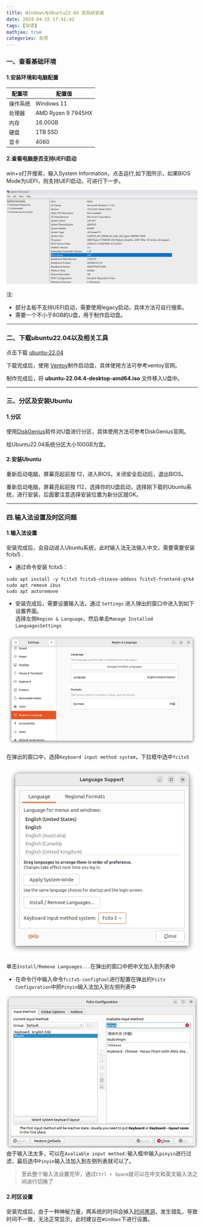 ```yaml
---
title: Windows与Ubuntu22.04 双系统安装
date: 2024-04-15 17:41:43
tags: [杂项]
mathjax: true
categories: 杂项
---
```


### 一、查看基础环境

#### 1.安装环境和电脑配置

| 配置项 | 配置值 |
| -------- | -------- |
| 操作系统 | Windows 11 |
| 处理器 | AMD Ryzen 9 7945HX |
| 内存 | 16.00GB |
| 硬盘 | 1TB SSD |
| 显卡 |  4060 |

#### 2.查看电脑是否支持UEFI启动
win+s打开搜索，输入System Information，点击运行,如下图所示，如果BIOS Mode为UEFI，则支持UEFI启动，可进行下一步。

![image_01](./Windows与Ubuntu22-04-双系统安装/image_01.png)

注:
- 部分主板不支持UEFI启动，需要使用legacy启动，具体方法可自行搜索。
- 需要一个不小于8GB的U盘，用于制作启动盘。

---

### 二、下载ubuntu22.04以及相关工具

点击下载 [ubuntu-22.04](https://mirrors.bfsu.edu.cn/ubuntu-releases/jammy/ubuntu-22.04.4-desktop-amd64.iso)

下载完成后，使用 [Ventoy](https://www.ventoy.net/cn/index.html)制作启动盘，具体使用方法可参考ventoy官网。

制作完成后，将 **ubuntu-22.04.4-desktop-amd64.iso** 文件移入U盘中。

---

### 三、分区及安装Ubuntu

#### 1.分区

使用[DiskGenius](https://www.diskgenius.com/)软件对U盘进行分区，具体使用方法可参考DiskGenius官网。

给Ubuntu22.04系统分区大小100GB为宜。

#### 2.安装Ubuntu

重新启动电脑，屏幕亮起前按 f2，进入BIOS，关闭安全启动后，退出BIOS。

重新启动电脑，屏幕亮起前按 f12，选择你的U盘启动，选择刚下载的Ubuntu系统，进行安装，后面要注意选择安装位置为新分区就OK。

---

### 四.输入法设置及时区问题

#### 1.输入法设置

安装完成后，会自动进入Ubuntu系统，此时输入法无法输入中文，需要需要安装 fcitx5 .

* 通过命令安装 fcitx5：
```shell
sudo apt install -y fcitx5 fcitx5-chinese-addons fcitx5-frontend-gtk4
sudo apt remove ibus
sudo apt autoremove
```

* 安装完成后，需要设置输入法，通过 ```Settings``` 进入弹出的窗口中进入到如下设置界面。  
选择左侧```Region & Language```，然后单击```Manage Installed LanguagesSettings```

![image_02](./Windows与Ubuntu22-04-双系统安装/image_02.png)

在弹出的窗口中，选择```Keyboard input method system```，下拉框中选中```fcitx5```

![image_03](./Windows与Ubuntu22-04-双系统安装/image_03.png)

单击```Install/Remove Languages...```在弹出的窗口中把中文加入到列表中  

* 在命令行中输入命令```fcitx5-configtool```进行配置在弹出的```Fcitx Configuration```中把```Pinyin```输入法加入到左侧列表中

![image_04](./Windows与Ubuntu22-04-双系统安装/image_04.png)
由于输入法太多，可以在```Avaliable input method:```输入框中输入```pinyin```进行过滤，最后选中```Pinyin```输入法加入到左侧列表就可以了。

> 至此整个输入法设置完毕，通过```Ctrl + Space```就可以在中文和英文输入法之间进行切换了

#### 2.时区设置

安装完成后，由于一种神秘力量，两系统的时间会掉入[时间黑洞](../Linux-windows双系统时间不一致)，发生错乱，导致时间不一致，无法正常显示，此时建议在```Windows```下进行设置。
